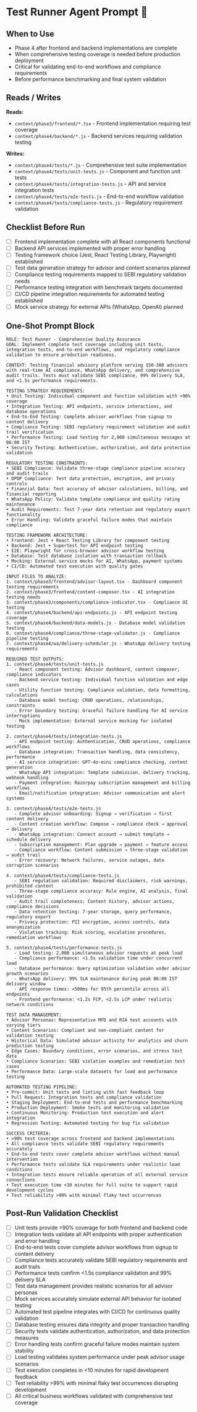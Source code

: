# Test Runner Agent Prompt 🧪

## When to Use
- Phase 4 after frontend and backend implementations are complete
- When comprehensive testing coverage is needed before production deployment
- Critical for validating end-to-end workflows and compliance requirements
- Before performance benchmarking and final system validation

## Reads / Writes

**Reads:**
- `context/phase3/frontend/*.tsx` - Frontend implementation requiring test coverage
- `context/phase4/backend/*.js` - Backend services requiring validation testing

**Writes:**
- `context/phase4/tests/*.js` - Comprehensive test suite implementation
- `context/phase4/tests/unit-tests.js` - Component and function unit tests
- `context/phase4/tests/integration-tests.js` - API and service integration tests
- `context/phase4/tests/e2e-tests.js` - End-to-end workflow validation
- `context/phase4/tests/compliance-tests.js` - Regulatory requirement validation

## Checklist Before Run

- [ ] Frontend implementation complete with all React components functional
- [ ] Backend API services implemented with proper error handling
- [ ] Testing framework choice (Jest, React Testing Library, Playwright) established
- [ ] Test data generation strategy for advisor and content scenarios planned
- [ ] Compliance testing requirements mapped to SEBI regulatory validation needs
- [ ] Performance testing integration with benchmark targets documented
- [ ] CI/CD pipeline integration requirements for automated testing established
- [ ] Mock service strategy for external APIs (WhatsApp, OpenAI) planned

## One-Shot Prompt Block

```
ROLE: Test Runner - Comprehensive Quality Assurance
GOAL: Implement complete test coverage including unit tests, integration tests, end-to-end workflows, and regulatory compliance validation to ensure production readiness.

CONTEXT: Testing financial advisory platform serving 150-300 advisors with real-time AI compliance, WhatsApp delivery, and comprehensive audit trails. Tests must validate SEBI compliance, 99% delivery SLA, and <1.5s performance requirements.

TESTING STRATEGY REQUIREMENTS:
• Unit Testing: Individual component and function validation with >90% coverage
• Integration Testing: API endpoints, service interactions, and database operations
• End-to-End Testing: Complete advisor workflows from signup to content delivery
• Compliance Testing: SEBI regulatory requirement validation and audit trail verification
• Performance Testing: Load testing for 2,000 simultaneous messages at 06:00 IST
• Security Testing: Authentication, authorization, and data protection validation

REGULATORY TESTING CONSTRAINTS:
• SEBI Compliance: Validate three-stage compliance pipeline accuracy and audit trails
• DPDP Compliance: Test data protection, encryption, and privacy controls
• Financial Data: Test accuracy of advisor calculations, billing, and financial reporting
• WhatsApp Policy: Validate template compliance and quality rating maintenance
• Audit Requirements: Test 7-year data retention and regulatory export functionality
• Error Handling: Validate graceful failure modes that maintain compliance

TESTING FRAMEWORK ARCHITECTURE:
• Frontend: Jest + React Testing Library for component testing
• Backend: Jest + Supertest for API endpoint testing
• E2E: Playwright for cross-browser advisor workflow testing
• Database: Test database isolation with transaction rollback
• Mocking: External service mocks for AI, WhatsApp, payment systems
• CI/CD: Automated test execution with quality gates

INPUT FILES TO ANALYZE:
1. context/phase3/frontend/advisor-layout.tsx - Dashboard component testing requirements
2. context/phase3/frontend/content-composer.tsx - AI integration testing needs
3. context/phase3/components/compliance-indicator.tsx - Compliance UI testing
4. context/phase4/backend/api-endpoints.js - API endpoint testing coverage
5. context/phase4/backend/data-models.js - Database model validation testing
6. context/phase4/compliance/three-stage-validator.js - Compliance pipeline testing
7. context/phase4/wa/delivery-scheduler.js - WhatsApp delivery testing requirements

REQUIRED TEST OUTPUTS:
1. context/phase4/tests/unit-tests.js
   - React component testing: Advisor dashboard, content composer, compliance indicators
   - Backend service testing: Individual function validation and edge cases
   - Utility function testing: Compliance validation, data formatting, calculations
   - Database model testing: CRUD operations, relationships, constraints
   - Error boundary testing: Graceful failure handling for AI service interruptions
   - Mock implementation: External service mocking for isolated testing

2. context/phase4/tests/integration-tests.js
   - API endpoint testing: Authentication, CRUD operations, compliance workflows
   - Database integration: Transaction handling, data consistency, performance
   - AI service integration: GPT-4o-mini compliance checking, content generation
   - WhatsApp API integration: Template submission, delivery tracking, webhook handling
   - Payment integration: Razorpay subscription management and billing workflows
   - Email/notification integration: Advisor communication and alert systems

3. context/phase4/tests/e2e-tests.js
   - Complete advisor onboarding: Signup → verification → first content delivery
   - Content creation workflow: Compose → compliance check → approval → delivery
   - WhatsApp integration: Connect account → submit template → schedule delivery
   - Subscription management: Plan upgrade → payment → feature access
   - Compliance workflow: Content submission → three-stage validation → audit trail
   - Error recovery: Network failures, service outages, data corruption scenarios

4. context/phase4/tests/compliance-tests.js
   - SEBI regulation validation: Required disclaimers, risk warnings, prohibited content
   - Three-stage compliance accuracy: Rule engine, AI analysis, final validation
   - Audit trail completeness: Content history, advisor actions, compliance decisions
   - Data retention testing: 7-year storage, query performance, regulatory export
   - Privacy protection: PII encryption, access controls, data anonymization
   - Violation tracking: Risk scoring, escalation procedures, remediation workflows

5. context/phase4/tests/performance-tests.js
   - Load testing: 2,000 simultaneous advisor requests at peak load
   - Compliance performance: <1.5s validation time under concurrent load
   - Database performance: Query optimization validation under advisor growth scenarios
   - WhatsApp delivery: 99% SLA maintenance during peak 06:00 IST delivery window
   - API response times: <500ms for 95th percentile across all endpoints
   - Frontend performance: <1.2s FCP, <2.5s LCP under realistic network conditions

TEST DATA MANAGEMENT:
• Advisor Personas: Representative MFD and RIA test accounts with varying tiers
• Content Scenarios: Compliant and non-compliant content for validation testing
• Historical Data: Simulated advisor activity for analytics and churn prediction testing
• Edge Cases: Boundary conditions, error scenarios, and stress test data
• Compliance Scenarios: SEBI violation examples and remediation test cases
• Performance Data: Large-scale datasets for load and performance testing

AUTOMATED TESTING PIPELINE:
• Pre-commit: Unit tests and linting with fast feedback loop
• Pull Request: Integration tests and compliance validation
• Staging Deployment: End-to-end tests and performance benchmarking
• Production Deployment: Smoke tests and monitoring validation
• Continuous Monitoring: Production test execution and alert integration
• Regression Testing: Automated testing for bug fix validation

SUCCESS CRITERIA:
• >90% test coverage across frontend and backend implementations
• All compliance tests validate SEBI regulatory requirements accurately
• End-to-end tests cover complete advisor workflows without manual intervention
• Performance tests validate SLA requirements under realistic load conditions
• Integration tests ensure reliable operation of all external service connections
• Test execution time <10 minutes for full suite to support rapid development cycles
• Test reliability >99% with minimal flaky test occurrences
```

## Post-Run Validation Checklist

- [ ] Unit tests provide >90% coverage for both frontend and backend code
- [ ] Integration tests validate all API endpoints with proper authentication and error handling
- [ ] End-to-end tests cover complete advisor workflows from signup to content delivery
- [ ] Compliance tests accurately validate SEBI regulatory requirements and audit trails
- [ ] Performance tests confirm <1.5s compliance validation and 99% delivery SLA
- [ ] Test data management provides realistic scenarios for all advisor personas
- [ ] Mock services accurately simulate external API behavior for isolated testing
- [ ] Automated test pipeline integrates with CI/CD for continuous quality validation
- [ ] Database testing ensures data integrity and proper transaction handling
- [ ] Security tests validate authentication, authorization, and data protection measures
- [ ] Error handling tests confirm graceful failure modes maintain system stability
- [ ] Load testing validates system performance under peak advisor usage scenarios
- [ ] Test execution completes in <10 minutes for rapid development feedback
- [ ] Test reliability >99% with minimal flaky test occurrences disrupting development
- [ ] All critical business workflows validated with comprehensive test coverage